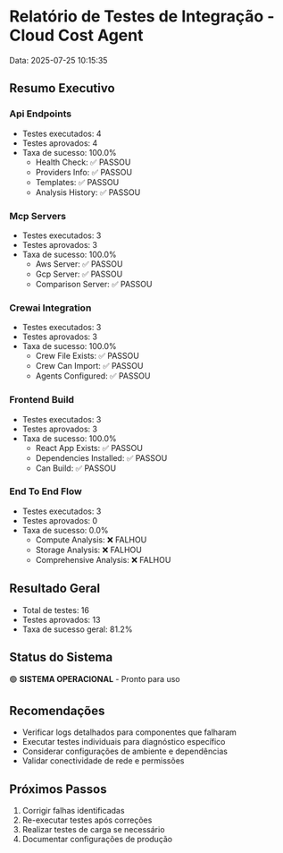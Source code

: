 
# Relatório de Testes de Integração - Cloud Cost Agent
Data: 2025-07-25 10:15:35

## Resumo Executivo

### Api Endpoints
- Testes executados: 4
- Testes aprovados: 4
- Taxa de sucesso: 100.0%
  - Health Check: ✅ PASSOU
  - Providers Info: ✅ PASSOU
  - Templates: ✅ PASSOU
  - Analysis History: ✅ PASSOU

### Mcp Servers
- Testes executados: 3
- Testes aprovados: 3
- Taxa de sucesso: 100.0%
  - Aws Server: ✅ PASSOU
  - Gcp Server: ✅ PASSOU
  - Comparison Server: ✅ PASSOU

### Crewai Integration
- Testes executados: 3
- Testes aprovados: 3
- Taxa de sucesso: 100.0%
  - Crew File Exists: ✅ PASSOU
  - Crew Can Import: ✅ PASSOU
  - Agents Configured: ✅ PASSOU

### Frontend Build
- Testes executados: 3
- Testes aprovados: 3
- Taxa de sucesso: 100.0%
  - React App Exists: ✅ PASSOU
  - Dependencies Installed: ✅ PASSOU
  - Can Build: ✅ PASSOU

### End To End Flow
- Testes executados: 3
- Testes aprovados: 0
- Taxa de sucesso: 0.0%
  - Compute Analysis: ❌ FALHOU
  - Storage Analysis: ❌ FALHOU
  - Comprehensive Analysis: ❌ FALHOU

## Resultado Geral
- Total de testes: 16
- Testes aprovados: 13
- Taxa de sucesso geral: 81.2%

## Status do Sistema
🟢 **SISTEMA OPERACIONAL** - Pronto para uso

## Recomendações
- Verificar logs detalhados para componentes que falharam
- Executar testes individuais para diagnóstico específico
- Considerar configurações de ambiente e dependências
- Validar conectividade de rede e permissões

## Próximos Passos
1. Corrigir falhas identificadas
2. Re-executar testes após correções
3. Realizar testes de carga se necessário
4. Documentar configurações de produção
